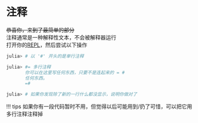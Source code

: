 # 注释
~~恭喜你，来到了最简单的部分~~\
注释通常是一种解释性文本，不会被解释器运行\
打开你的[REPL](setup_environment.md#简单测试)，然后尝试以下操作
```jl
julia> # 以 '#' 开头的是单行注释

julia> #= 多行注释
       你可以在这里写任何东西，只要不是连起来的 = #
	   任何东西。
       =#

julia> # 如果你发现除了新的一行什么都没显示，说明你做对了
```

!!! tips
	如果你有一段代码暂时不用，但觉得以后可能用到/扔了可惜，可以把它用多行注释注释掉
